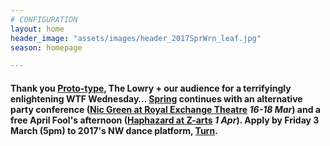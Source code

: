 ```yaml
---
# CONFIGURATION
layout: home
header_image: "assets/images/header_2017SprWrn_leaf.jpg"
season: homepage

---
```

#### Thank you [Proto-type](/current/2017-spring/proto-type), The Lowry + our audience for a terrifyingly enlightening WTF Wednesday… [Spring](/current/2017-spring) continues with an alternative party conference ([Nic Green at Royal Exchange Theatre](/current/2017-spring/green) *16-18 Mar*) and a free April Fool's afternoon ([Haphazard at Z-arts](/current/2017-haphazard) *1 Apr*). Apply by Friday 3 March (5pm) to 2017's NW dance platform, [Turn](/hab/turn).
